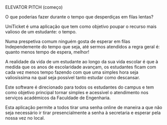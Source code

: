 ELEVATOR PITCH (começo)


O que poderias fazer durante o tempo que desperdiças em filas lentas?

UniTicket é uma aplicação que tem como objetivo poupar o recurso mais valioso de um estudante: o tempo. 

Numa prespetiva comum ninguém gosta de esperar em filas Independemente do tempo que seja, até sermos atendidos a regra geral é: quanto menos tempo de espera, melhor!

A realidade da vida de um estudante ao longo da sua vida escolar é que à medida que os anos de escolaridade avançam, os estudantes ficam com cada vez menos tempo fazendo com que uma simples hora seja valiosíssima na qual seja possível tanto estudar como descansar.

Este software é direcionado para todos os estudantes do campus e tem como objetivo principal tornar simples e acessivel o atendimento nos serviços académicos da Faculdade de Engenharia.

Esta aplicação permite a todos tirar uma senha online de maneira a que não seja necessário ir tirar presencialmente a senha à secretaria e esperar pela nossa vez no local.